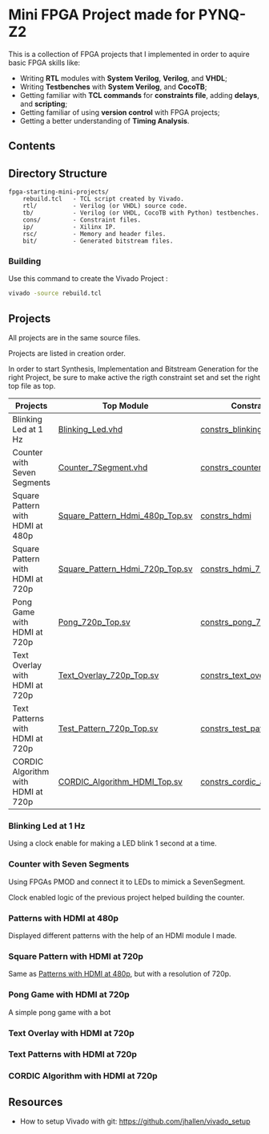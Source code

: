 # Mini FPGA Project made for PYNQ-Z2

This is a collection of FPGA projects that I implemented in order to aquire basic FPGA skills like: 
- Writing **RTL** modules with **System Verilog**, **Verilog**, and **VHDL**;
- Writing **Testbenches** with **System Verilog**, and **CocoTB**;
- Getting familiar with **TCL commands** for **constraints file**, adding **delays**, and **scripting**;
- Getting familiar of using **version control** with FPGA projects;
- Getting a better understanding of **Timing Analysis**.

## Contents

## Directory Structure

```
fpga-starting-mini-projects/
    rebuild.tcl   - TCL script created by Vivado.
    rtl/          - Verilog (or VHDL) source code.
    tb/           - Verilog (or VHDL, CocoTB with Python) testbenches.
    cons/         - Constraint files.
    ip/           - Xilinx IP.
    rsc/          - Memory and header files.
    bit/          - Generated bitstream files.
```
### Building

Use this command to create the Vivado Project :
```bash
vivado -source rebuild.tcl
```

## Projects

All projects are in the same source files. 

Projects are listed in creation order.

In order to start Synthesis, Implementation and Bitstream Generation for the right Project, be sure to make active the rigth constraint set and set the right top file as top.

| Projects                           | Top Module                                                             | Constraint Set                                                    |
| ---------------------------------- | ---------------------------------------------------------------------- | ----------------------------------------------------------------- |
| Blinking Led at 1 Hz               | [Blinking_Led.vhd](rtl/Blinking_Led.vhd)                               | [constrs_blinking_led](cons/blinking_led_constraints.xdc)         |
| Counter with Seven Segments        | [Counter_7Segment.vhd](rtl/Counter_7Segment.vhd)                       | [constrs_counter_7segment](cons/counter_7segment_constraints.xdc) |
| Square Pattern with HDMI at 480p   | [Square_Pattern_Hdmi_480p_Top.sv](rtl/Square_Pattern_Hdmi_480p_Top.sv) | [constrs_hdmi](cons/hdmi_constraints.xdc)                         |
| Square Pattern with HDMI at 720p   | [Square_Pattern_Hdmi_720p_Top.sv](rtl/Square_Pattern_Hdmi_720p_Top.sv) | [constrs_hdmi_720p](cons/hdmi_720p_constraints.xdc)               |
| Pong Game with HDMI at 720p        | [Pong_720p_Top.sv](rtl/Pong_720p_Top.sv)                               | [constrs_pong_720p](cons/pong_720p_constraints.xdc)               |
| Text Overlay with HDMI at 720p     | [Text_Overlay_720p_Top.sv](rtl/Text_Overlay_720p_Top.sv)               | [constrs_text_overlay_720p](cons/text_overlay_720p.xdc)           |
| Text Patterns with HDMI at 720p    | [Test_Pattern_720p_Top.sv](rtl/Test_Pattern_720p_Top.sv)               | [constrs_test_pattern_720p](cons/test_pattern_constraints.xdc)    |
| CORDIC Algorithm with HDMI at 720p | [CORDIC_Algorithm_HDMI_Top.sv](rtl/CORDIC_Algorithm_HDMI_Top.sv)       | [constrs_cordic_algorithm_hdmi](cons/cordic_algorithm_hdmi.xdc)   |

### Blinking Led at 1 Hz

Using a clock enable for making a LED blink 1 second at a time.

### Counter with Seven Segments

Using FPGAs PMOD and connect it to LEDs to mimick a SevenSegment. 

Clock enabled logic of the previous project helped building the counter.

### Patterns with HDMI at 480p

Displayed different patterns with the help of an HDMI module I made.

### Square Pattern with HDMI at 720p

Same as [Patterns with HDMI at 480p](#patterns-with-hdmi-at-480p), but with a resolution of 720p.

### Pong Game with HDMI at 720p

A simple pong game with a bot

### Text Overlay with HDMI at 720p

### Text Patterns with HDMI at 720p

### CORDIC Algorithm with HDMI at 720p

## Resources

- How to setup Vivado with git: https://github.com/jhallen/vivado_setup
